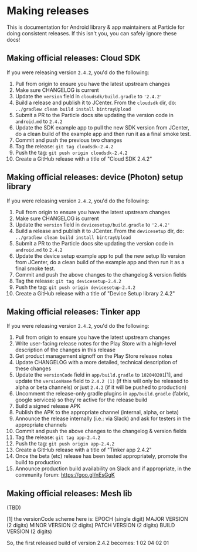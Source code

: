 # Making releases

This is documentation for Android library & app maintainers at Particle for doing consistent 
releases.  If this isn't you, you can safely ignore these docs!


## Making official releases: Cloud SDK

If you were releasing version `2.4.2`, you'd do the following:

1. Pull from origin to ensure you have the latest upstream changes
2. Make sure CHANGELOG is current
3. Update the `version` field in `cloudsdk/build.gradle` to `'2.4.2'`
4. Build a release and publish it to JCenter.  From the `cloudsdk` dir, 
do: `../gradlew clean build install bintrayUpload`
5. Submit a PR to the Particle docs site updating the version code in `android.md` to `2.4.2`
6. Update the SDK example app to pull the new SDK version from JCenter, do a clean build of the 
    example app and then run it as a final smoke test.
7. Commit and push the previous two changes
8. Tag the release: `git tag cloudsdk-2.4.2`
9. Push the tag: `git push origin cloudsdk-2.4.2`
10. Create a GitHub release with a title of "Cloud SDK 2.4.2"


## Making official releases: device (Photon) setup library

If you were releasing version `2.4.2`, you'd do the following:

1. Pull from origin to ensure you have the latest upstream changes
2. Make sure CHANGELOG is current
3. Update the `version` field in `devicesetup/build.gradle` to `'2.4.2'`
4. Build a release and publish it to JCenter.  From the `devicesetup` dir, 
    do: `../gradlew clean build install bintrayUpload`
5. Submit a PR to the Particle docs site updating the version code in `android.md` to `2.4.2`
6. Update the device setup example app to pull the new setup lib version from JCenter, do a clean 
    build of the example app and then run it as a final smoke test.
7. Commit and push the above changes to the changelog & version fields
8. Tag the release: `git tag devicesetup-2.4.2`
9. Push the tag: `git push origin devicesetup-2.4.2`
10. Create a GitHub release with a title of "Device Setup library 2.4.2"


## Making official releases: Tinker app

If you were releasing version `2.4.2`, you'd do the following:

1. Pull from origin to ensure you have the latest upstream changes
2. Write user-facing release notes for the Play Store with a high-level description of the changes 
    in this release
3. Get product management signoff on the Play Store release notes
4. Update CHANGELOG with a more detailed, technical description of these changes
5. Update the `versionCode` field in `app/build.gradle` to `102040201`[1], and update the 
    `versionName` field to `2.4.2 (1)` (if this will only be released to alpha or beta channels) 
    or just `2.4.2` (if it will be pushed to production)
6. Uncomment the release-only gradle plugins in `app/build.gradle` (fabric, google services) so 
    they're active for the release build
7. Build a signed release APK
8. Publish the APK to the appropriate channel (internal, alpha, or beta)
9. Announce the release internally (i.e.: via Slack) and ask for testers in the appropriate channels
10. Commit and push the above changes to the changelog & version fields
11. Tag the release: `git tag app-2.4.2`
12. Push the tag: `git push origin app-2.4.2`
13. Create a GitHub release with a title of "Tinker app 2.4.2"
14. Once the beta (etc) release has been tested appropriately, promote the build to production
15. Announce production build availability on Slack and if appropriate, in the community 
    forum: https://goo.gl/nEsGgK



## Making official releases: Mesh lib

(TBD)



[1] the versionCode scheme here is:
EPOCH (single digit)
MAJOR VERSION (2 digits)
MINOR VERSION (2 digits)
PATCH VERSION (2 digits)
BUILD VERSION (2 digits)

So, the first released build of version 2.4.2 becomes:
1 02 04 02 01
